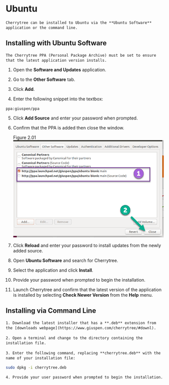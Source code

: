
# Ubuntu


	Cherrytree can be installed to Ubuntu via the **Ubuntu Software** application or the command line.

 ##  Installing with Ubuntu Software

	The Cherrytree PPA (Personal Package Archive) must be set to ensure that the latest application version installs.

   1. Open the **Software and Updates** application.

   2. Go to the **Other Software** tab.

   3.  Click **Add**.

   4.  Enter the following snippet into the textbox:


```plain-text
ppa:giuspen/ppa
```


   5.  Click **Add Source** and enter your password when prompted.

   6.  Confirm that the PPA is added then close the window.

		 Figure 2.01
		![unnamed_23b8c1e9392446debeb13b9046685257](./unnamed_23b8c1e9392446debeb13b9046685257.png)

   7. Click **Reload** and enter your password to install updates from the newly added source.

   8. Open **Ubuntu Software** and search for Cherrytree.

   9. Select the application and click **Install**.

   10. Provide your password when prompted to begin the installation.

   11. Launch Cherrytree and confirm that the latest version of the application is installed by selecting **Check Newer Version** from the **Help** menu.

 ##  Installing via Command Line

	1. Download the latest installer that has a **.deb** extension from the [downloads webpage](https://www.giuspen.com/cherrytree/#downl).

	2. Open a terminal and change to the directory containing the installation file.

	3. Enter the following command, replacing **cherrytree.deb** with the name of your installation file:

	
```sh
sudo dpkg -i cherrytree.deb
```


	4. Provide your user password when prompted to begin the installation.
